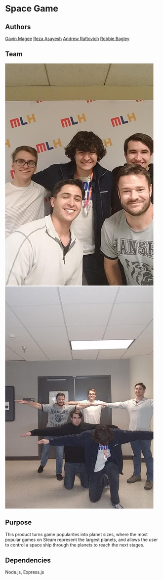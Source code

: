 # Space Game

## Authors

[Gavin Magee](https://github.com/GavinTMagee) 
[Reza Asayesh](https://github.com/RMA-source) 
[Andrew Raftovich](https://github.com/Kalatco) 
[Robbie Bagley](https://github.com/kansairob) 

## Team

![Pros](https://github.com/Kalatco/HackAZ-2020/blob/master/team1.jpg)
![T-posing](https://github.com/Kalatco/HackAZ-2020/blob/master/team2.jpg)

## Purpose

This product turns game popularites into planet sizes, where the most popular
games on Steam represent the largest planets, and allows the user to control
a space ship through the planets to reach the next stages.

## Dependencies

Node.js, Express.js
